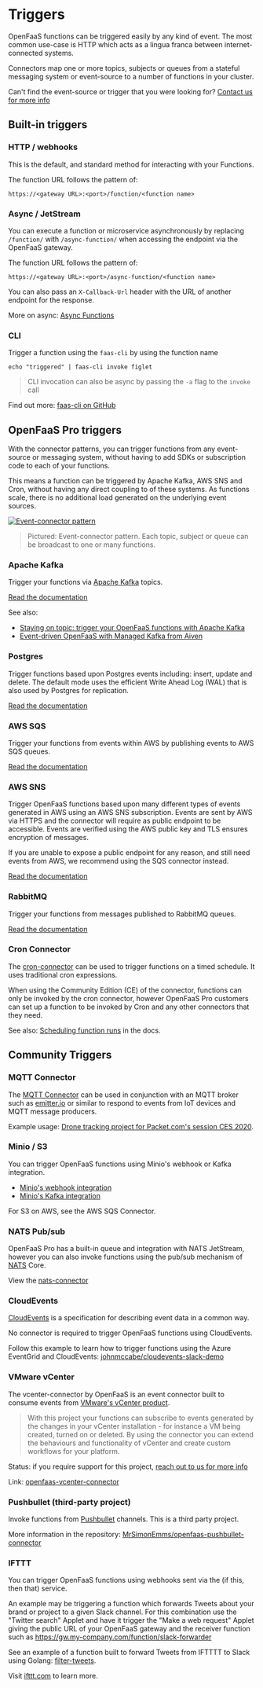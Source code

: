 # Triggers

OpenFaaS functions can be triggered easily by any kind of event. The most common use-case is HTTP which acts as a lingua franca between internet-connected systems.

Connectors map one or more topics, subjects or queues from a stateful messaging system or event-source to a number of functions in your cluster.

Can't find the event-source or trigger that you were looking for? [Contact us for more info](https://openfaas.com/support)

## Built-in triggers

### HTTP / webhooks

This is the default, and standard method for interacting with your Functions.

The function URL follows the pattern of:

```
https://<gateway URL>:<port>/function/<function name>
```

### Async / JetStream

You can execute a function or microservice asynchronously by replacing `/function/` with `/async-function/` when accessing the endpoint via the OpenFaaS gateway.

The function URL follows the pattern of:

```
https://<gateway URL>:<port>/async-function/<function name>
```

You can also pass an `X-Callback-Url` header with the URL of another endpoint for the response.

More on async: [Async Functions](/reference/async/)

### CLI

Trigger a function using the `faas-cli` by using the function name

```
echo "triggered" | faas-cli invoke figlet
```

> CLI invocation can also be async by passing the `-a` flag to the `invoke` call

Find out more: [faas-cli on GitHub](https://github.com/openfaas/faas-cli)

## OpenFaaS Pro triggers

With the connector patterns, you can trigger functions from any event-source or messaging system, without having to add SDKs or subscription code to each of your functions.

This means a function can be triggered by Apache Kafka, AWS SNS and Cron, without having any direct coupling to of these systems. As functions scale, there is no additional load generated on the underlying event sources.

[![Event-connector pattern](../images/connector-pattern.png)](../images/connector-pattern.png)

> Pictured: Event-connector pattern. Each topic, subject or queue can be broadcast to one or many functions.

### Apache Kafka

Trigger your functions via [Apache Kafka](https://kafka.apache.org) topics.

[Read the documentation](https://docs.openfaas.com/openfaas-pro/kafka-events/)

See also:

* [Staying on topic: trigger your OpenFaaS functions with Apache Kafka](https://www.openfaas.com/blog/kafka-connector/)
* [Event-driven OpenFaaS with Managed Kafka from Aiven](https://www.openfaas.com/blog/openfaas-kafka-aiven/)

### Postgres

Trigger functions based upon Postgres events including: insert, update and delete. The default mode uses the efficient Write Ahead Log (WAL) that is also used by Postgres for replication.

[Read the documentation](/openfaas-pro/postgres-events)

### AWS SQS

Trigger your functions from events within AWS by publishing events to AWS SQS queues.

[Read the documentation](/openfaas-pro/sqs-events)

### AWS SNS

Trigger OpenFaaS functions based upon many different types of events generated in AWS using an AWS SNS subscription. Events are sent by AWS via HTTPS and the connector will require as public endpoint to be accessible. Events are verified using the AWS public key and TLS ensures encryption of messages.

If you are unable to expose a public endpoint for any reason, and still need events from AWS, we recommend using the SQS connector instead.

[Read the documentation](/openfaas-pro/sns-events)

### RabbitMQ

Trigger your functions from messages published to RabbitMQ queues.

[Read the documentation](/openfaas-pro/rabbitmq-events)

### Cron Connector

The [cron-connector](https://github.com/openfaas/cron-connector) can be used to trigger functions on a timed schedule. It uses traditional cron expressions.

When using the Community Edition (CE) of the connector, functions can only be invoked by the cron connector, however OpenFaaS Pro customers can set up a function to be invoked by Cron and any other connectors that they need.

See also: [Scheduling function runs](/reference/cron/) in the docs.

## Community Triggers

### MQTT Connector

The [MQTT Connector](https://github.com/openfaas/mqtt-connector) can be used in conjunction with an MQTT broker such as [emitter.io](https://emitter.io) or similar to respond to events from IoT devices and MQTT message producers.

Example usage: [Drone tracking project for Packet.com's session CES 2020](https://github.com/packet-labs/iot).

### Minio / S3

You can trigger OpenFaaS functions using Minio's webhook or Kafka integration.

* [Minio's webhook integration](https://blog.min.io/introducing-webhooks-for-minio/)
* [Minio's Kafka integration](https://docs.min.io/docs/minio-bucket-notification-guide.html#apache-kafka)

For S3 on AWS, see the AWS SQS Connector.

### NATS Pub/sub

OpenFaaS Pro has a built-in queue and integration with NATS JetStream, however you can also invoke functions using the pub/sub mechanism of [NATS](https://nats.io) Core.

View the [nats-connector](https://github.com/openfaas/nats-connector)

### CloudEvents

[CloudEvents](https://cloudevents.io/) is a specification for describing event data in a common way.

No connector is required to trigger OpenFaaS functions using CloudEvents.

Follow this example to learn how to trigger functions using the Azure EventGrid and CloudEvents: [johnmccabe/cloudevents-slack-demo](https://github.com/johnmccabe/cloudevents-slack-demo)


### VMware vCenter

The vcenter-connector by OpenFaaS is an event connector built to consume events from [VMware's vCenter product](https://en.wikipedia.org/wiki/VCenter).

> With this project your functions can subscribe to events generated by the changes in your vCenter installation - for instance a VM being created, turned on or deleted. By using the connector you can extend the behaviours and functionality of vCenter and create custom workflows for your platform.

Status: if you require support for this project, [reach out to us for more info](https://openfaas.com/support/)

Link: [openfaas-vcenter-connector](https://github.com/openfaas-incubator/openfaas-vcenter-connector)

### Pushbullet (third-party project)

Invoke functions from [Pushbullet](https://www.pushbullet.com) channels. This is a third party project.

More information in the repository: [MrSimonEmms/openfaas-pushbullet-connector](https://github.com/MrSimonEmms/openfaas-pushbullet-connector)

### IFTTT

You can trigger OpenFaaS functions using webhooks sent via the (if this, then that) service.

An example may be triggering a function which forwards Tweets about your brand or project to a given Slack channel. For this combination use the "Twitter search" Applet and have it trigger the "Make a web request" Applet giving the public URL of your OpenFaaS gateway and the receiver function such as https://gw.my-company.com/function/slack-forwarder

See an example of a function built to forward Tweets from IFTTTT to Slack using Golang: [filter-tweets](https://github.com/openfaas-incubator/social-functions/blob/master/filter-tweets/handler.go).

Visit [ifttt.com](https://ifttt.com) to learn more.